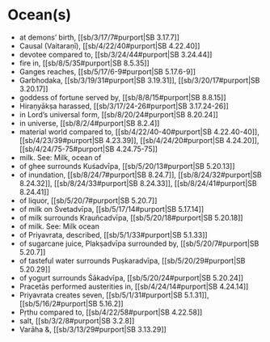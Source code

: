 # Ocean(s)

* at demons’ birth, [[sb/3/17/7#purport|SB 3.17.7]]
* Causal (Vaitaraṇī), [[sb/4/22/40#purport|SB 4.22.40]]
* devotee compared to, [[sb/3/24/44#purport|SB 3.24.44]]
* fire in, [[sb/8/5/35#purport|SB 8.5.35]]
* Ganges reaches, [[sb/5/17/6-9#purport|SB 5.17.6-9]]
* Garbhodaka, [[sb/3/19/31#purport|SB 3.19.31]], [[sb/3/20/17#purport|SB 3.20.17]]
* goddess of fortune served by, [[sb/8/8/15#purport|SB 8.8.15]]
* Hiraṇyākṣa harassed, [[sb/3/17/24-26#purport|SB 3.17.24-26]]
* in Lord’s universal form, [[sb/8/20/24#purport|SB 8.20.24]]
* in universe, [[sb/8/2/4#purport|SB 8.2.4]]
* material world compared to, [[sb/4/22/40-40#purport|SB 4.22.40-40]], [[sb/4/23/39#purport|SB 4.23.39]], [[sb/4/24/20#purport|SB 4.24.20]], [[sb/4/24/75-75#purport|SB 4.24.75-75]]
* milk. See: Milk, ocean of 
* of ghee surrounds Kuśadvīpa, [[sb/5/20/13#purport|SB 5.20.13]]
* of inundation, [[sb/8/24/7#purport|SB 8.24.7]], [[sb/8/24/32#purport|SB 8.24.32]], [[sb/8/24/33#purport|SB 8.24.33]], [[sb/8/24/41#purport|SB 8.24.41]]
* of liquor, [[sb/5/20/7#purport|SB 5.20.7]]
* of milk on Śvetadvīpa, [[sb/5/17/14#purport|SB 5.17.14]]
* of milk surrounds Krauñcadvīpa, [[sb/5/20/18#purport|SB 5.20.18]]
* of milk. See: Milk ocean 
* of Priyavrata, described, [[sb/5/1/33#purport|SB 5.1.33]]
* of sugarcane juice, Plakṣadvīpa surrounded by, [[sb/5/20/7#purport|SB 5.20.7]]
* of tasteful water surrounds Puṣkaradvīpa, [[sb/5/20/29#purport|SB 5.20.29]]
* of yogurt surrounds Śākadvīpa, [[sb/5/20/24#purport|SB 5.20.24]]
* Pracetās performed austerities in, [[sb/4/24/14#purport|SB 4.24.14]]
* Priyavrata creates seven, [[sb/5/1/31#purport|SB 5.1.31]], [[sb/5/16/2#purport|SB 5.16.2]]
* Pṛthu compared to, [[sb/4/22/58#purport|SB 4.22.58]]
* salt, [[sb/3/2/8#purport|SB 3.2.8]]
* Varāha &, [[sb/3/13/29#purport|SB 3.13.29]]
